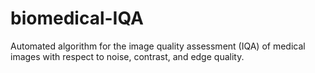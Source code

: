 # biomedical-IQA
Automated algorithm for the image quality assessment (IQA) of medical images with respect to noise, contrast, and edge quality.
